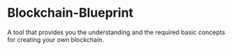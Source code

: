 # Blockchain-Blueprint
A tool that provides you the understanding and the required basic concepts for creating your own blockchain. 
